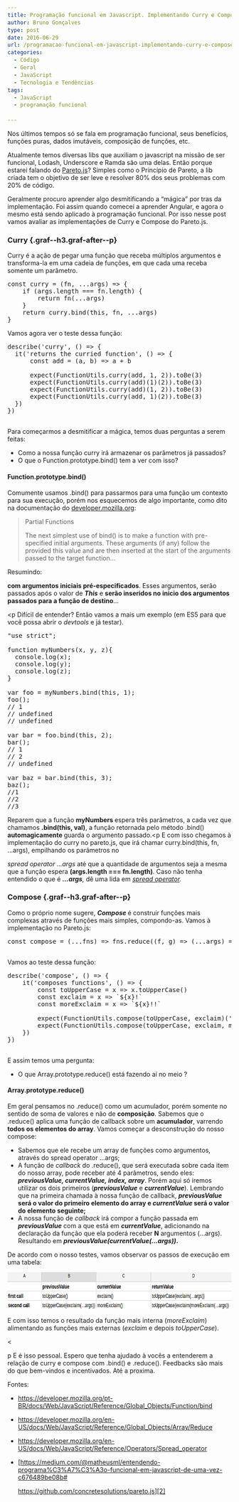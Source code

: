 ```yaml
---
title: Programação funcional em Javascript. Implementando Curry e Compose, com bind e reduce.
author: Bruno Gonçalves
type: post
date: 2016-06-29
url: /programacao-funcional-em-javascript-implementando-curry-e-compose-com-bind-e-reduce/
categories:
  - Código
  - Geral
  - JavaScript
  - Tecnologia e Tendências
tags:
  - JavaScript
  - programação funcional

---
```

Nos últimos tempos só se fala em programação funcional, seus benefícios, funções puras, dados imutáveis, composição de funções, etc.

Atualmente temos diversas libs que auxiliam o javascript na missão de ser funcional, Lodash, Underscore e Ramda são uma delas. Então porque estarei falando do [Pareto.js][1]? Simples como o Princípio de Pareto, a lib criada tem o objetivo de ser leve e resolver 80% dos seus problemas com 20% de código.

Geralmente procuro aprender algo desmitificando a “mágica” por tras da implementação. Foi assim quando comecei a aprender Angular, e agora o mesmo está sendo aplicado à programação funcional. Por isso nesse post vamos avaliar as implementações de Curry e Compose do Pareto.js.

### Curry {.graf--h3.graf-after--p}

<p class="graf-after--h3">
  Curry é a ação de pegar uma função que receba múltiplos argumentos e transforma-la em uma cadeia de funções, em que cada uma receba somente um parâmetro.
</p>

<pre class="lang-javascript">const curry = (fn, ...args) =&gt; {
    if (args.length === fn.length) {
        return fn(...args)
    }
    return curry.bind(this, fn, ...args)
}</pre>

Vamos agora ver o teste dessa função:

<pre class="lang-javascript">describe('curry', () =&gt; {
  it('returns the curried function', () =&gt; {
      const add = (a, b) =&gt; a + b

      expect(FunctionUtils.curry(add, 1, 2)).toBe(3)
      expect(FunctionUtils.curry(add)(1)(2)).toBe(3)
      expect(FunctionUtils.curry(add)(1, 2)).toBe(3)
      expect(FunctionUtils.curry(add, 1)(2)).toBe(3)
  })
})

</pre>

Para começarmos a desmitificar a mágica, temos duas perguntas a serem feitas:

<ul class="postList">
  <li>
    Como a nossa função curry irá armazenar os parâmetros já passados?
  </li>
  <li>
    O que o Function.prototype.bind() tem a ver com isso?
  </li>
</ul>

#### Function.prototype.bind()

Comumente usamos .bind() para passarmos para uma função um contexto para sua execução, porém nos esquecemos de algo importante, como dito na documentação do <a href="https://developer.mozilla.org/pt-BR/docs/Web/JavaScript/Reference/Global_Objects/Function/bind" rel="nofollow">developer.mozilla.org</a>:

> Partial Functions
> 
> The next simplest use of bind() is to make a function with pre-specified initial arguments. These arguments (if any) follow the provided this value and are then inserted at the start of the arguments passed to the target function…

<p class="graf-after--blockquote">
  Resumindo:
</p><p Um dos usos de bind() é construir uma função 

<strong class="markup--strong markup--p-strong">com argumentos iniciais pré-especificados</strong>. Esses argumentos, serão passados após o valor de <strong class="markup--strong markup--p-strong"><em class="markup--em markup--p-em">This</em></strong> e <strong class="markup--strong markup--p-strong">serão inseridos no inicio dos argumentos passados para a função de destino</strong>…</p> <p Difícil de entender? Então vamos a mais um exemplo (em ES5 para que você possa abrir o <em class="markup--em markup--p-em">devtools </em>e já testar).</p> 

<pre class="lang-javascript">"use strict";

function myNumbers(x, y, z){
  console.log(x);
  console.log(y);
  console.log(z);
}

var foo = myNumbers.bind(this, 1);
foo(); 
// 1
// undefined
// undefined

var bar = foo.bind(this, 2);
bar();
// 1
// 2
// undefined

var baz = bar.bind(this, 3);
baz();
//1
//2
//3
</pre>

Reparem que a função <strong class="markup--strong markup--p-strong">myNumbers </strong>espera três parâmetros, a cada vez que chamamos <strong class="markup--strong markup--p-strong">.bind(this, val)</strong>, a função retornada pelo método .bind() <strong class="markup--strong markup--p-strong">automagicamente </strong>guarda o argumento passado.<p E com isso chegamos à implementação do curry no pareto.js, que irá chamar curry.bind(this, fn, ...args), empilhando os parâmetros no 

<em class="markup--em markup--p-em">spread operator &#8230;args </em>até que a quantidade de argumentos seja a mesma que a função espera <strong class="markup--strong markup--p-strong">(args.length === fn.length)</strong>. Caso não tenha entendido o que é <strong class="markup--strong markup--p-strong"><em class="markup--em markup--p-em">…args</em></strong><em class="markup--em markup--p-em">,</em> dê uma lida em <a href="https://developer.mozilla.org/en-US/docs/Web/JavaScript/Reference/Operators/Spread_operator" rel="nofollow"><em class="markup--em markup--p-em">spread operator</em></a><em class="markup--em markup--p-em">.</em></p> 

### Compose {.graf--h3.graf-after--p}

<p class="graf-after--h3">
  Como o próprio nome sugere, <strong class="markup--strong markup--p-strong"><em class="markup--em markup--p-em">Compose </em></strong>é construir funções mais complexas através de funções mais simples, compondo-as. Vamos à implementação no Pareto.js:
</p>

<pre class="lang-javascript">const compose = (...fns) =&gt; fns.reduce((f, g) =&gt; (...args) =&gt; f(g(...args)))

</pre>

Vamos ao teste dessa função:

<pre class="lang-javascript">describe('compose', () =&gt; {
    it('composes functions', () =&gt; {
        const toUpperCase = x =&gt; x.toUpperCase()
        const exclaim = x =&gt; `${x}!`
        const moreExclaim = x =&gt; `${x}!!`

        expect(FunctionUtils.compose(toUpperCase, exclaim)('test')).toBe('TEST!')
        expect(FunctionUtils.compose(toUpperCase, exclaim, moreExclaim)('test')).toBe('TEST!!!')
    })
})

</pre>

E assim temos uma pergunta:

<ul class="postList">
  <li>
    O que Array.prototype.reduce() está fazendo aí no meio ?
  </li>
</ul>

#### Array.prototype.reduce()

Em geral pensamos no .reduce() como um acumulador, porém somente no sentido de soma de valores e não de <strong class="markup--strong markup--p-strong">composição</strong>. Sabemos que o .reduce() aplica uma função de callback sobre um <strong class="markup--strong markup--p-strong">acumulador</strong>, varrendo <strong class="markup--strong markup--p-strong">todos os elementos do array</strong>. Vamos começar a desconstrução do nosso compose:

<ul class="postList">
  <li>
    Sabemos que ele recebe um array de funções como argumentos, através do spread operator …args;
  </li>
  <li>
    A função de <em class="markup--em markup--li-em">callback </em>do .reduce(), que será executada sobre cada item do nosso array, pode receber até 4 parâmetros, sendo eles: <strong class="markup--strong markup--li-strong"><em class="markup--em markup--li-em">previousValue, currentValue, index, array</em></strong>. Porém aqui só iremos utilizar os dois primeiros (<strong class="markup--strong markup--li-strong"><em class="markup--em markup--li-em">previousValue</em></strong> e <strong class="markup--strong markup--li-strong"><em class="markup--em markup--li-em">currentValue</em></strong>). Lembrando que na primeira chamada à nossa função de callback, <strong class="markup--strong markup--li-strong"><em class="markup--em markup--li-em">previousValue</em> será o valor do primeiro elemento do array e <em class="markup--em markup--li-em">currentValue</em> será o valor do elemento seguinte;</strong>
  </li>
  <li>
    A nossa função de <em class="markup--em markup--li-em">callback</em> irá compor a função passada em <strong class="markup--strong markup--li-strong"><em class="markup--em markup--li-em">previousValue</em></strong> com a que está em <strong class="markup--strong markup--li-strong"><em class="markup--em markup--li-em">currentValue</em></strong>, adicionando na declaração da função que ela poderá receber <strong class="markup--strong markup--li-strong">N</strong> argumentos (…args). Resultando em <strong class="markup--strong markup--li-strong"><em class="markup--em markup--li-em">previousValue(currentValue(…args))</em>.</strong>
  </li>
</ul>

De acordo com o nosso testes, vamos observar os passos de execução em uma tabela:

<img class="alignnone size-full wp-image-53670" src="https://raw.githubusercontent.com/diegoeis/tableless-static-images/master/2016/04/compose-print.png" alt="compose-print" width="737" height="83" />

E com isso temos o resultado da função mais interna (<em class="markup--em markup--p-em">moreExclaim</em>) alimentando as funções mais externas (<em class="markup--em markup--p-em">exclaim</em> e depois <em class="markup--em markup--p-em">toUpperCase</em>).

<

p E é isso pessoal. Espero que tenha ajudado à vocês a entenderem a relação de curry e compose com .bind() e .reduce(). Feedbacks são mais do que bem-vindos e incentivados. Até a proxima.

Fontes:

  * <a href="https://developer.mozilla.org/pt-BR/docs/Web/JavaScript/Reference/Global_Objects/Function/bind" rel="nofollow">https://developer.mozilla.org/pt-BR/docs/Web/JavaScript/Reference/Global_Objects/Function/bind</a>
  * <a href="https://developer.mozilla.org/pt-BR/docs/Web/JavaScript/Reference/Global_Objects/Function/bind" rel="nofollow">https://developer.mozilla.org/en-US/docs/Web/JavaScript/Reference/Global_Objects/Array/Reduce</a>
  * <a href="https://developer.mozilla.org/en-US/docs/Web/JavaScript/Reference/Operators/Spread_operator" rel="nofollow">https://developer.mozilla.org/en-US/docs/Web/JavaScript/Reference/Operators/Spread_operator</a>
  * [https://medium.com/@matheusml/entendendo-programa%C3%A7%C3%A3o-funcional-em-javascript-de-uma-vez-c676489be08b#
  
    https://github.com/concretesolutions/pareto.js][2]

 [1]: https://github.com/concretesolutions/pareto.js
 [2]: https://medium.com/@matheusml/entendendo-programa%C3%A7%C3%A3o-funcional-em-javascript-de-uma-vez-c676489be08b#%20https://github.com/concretesolutions/pareto.js
